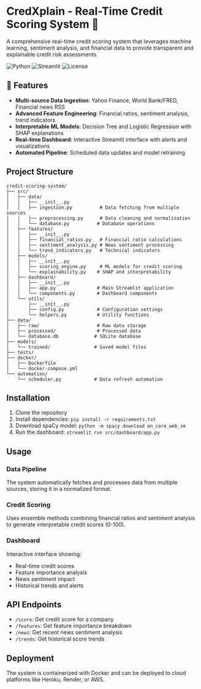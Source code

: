 # CredXplain - Real-Time Credit Scoring System 🏦

A comprehensive real-time credit scoring system that leverages machine learning, sentiment analysis, and financial data to provide transparent and explainable credit risk assessments.

![Python](https://img.shields.io/badge/python-v3.12+-blue.svg)
![Streamlit](https://img.shields.io/badge/streamlit-latest-red.svg)
![License](https://img.shields.io/badge/license-MIT-green.svg)

## 🚀 Features

- **Multi-source Data Ingestion**: Yahoo Finance, World Bank/FRED, Financial news RSS
- **Advanced Feature Engineering**: Financial ratios, sentiment analysis, trend indicators
- **Interpretable ML Models**: Decision Tree and Logistic Regression with SHAP explanations
- **Real-time Dashboard**: Interactive Streamlit interface with alerts and visualizations
- **Automated Pipeline**: Scheduled data updates and model retraining

## Project Structure

```
credit-scoring-system/
├── src/
│   ├── data/
│   │   ├── __init__.py
│   │   ├── ingestion.py          # Data fetching from multiple sources
│   │   ├── preprocessing.py      # Data cleaning and normalization
│   │   └── database.py          # Database operations
│   ├── features/
│   │   ├── __init__.py
│   │   ├── financial_ratios.py   # Financial ratio calculations
│   │   ├── sentiment_analysis.py # News sentiment processing
│   │   └── trend_indicators.py   # Technical indicators
│   ├── models/
│   │   ├── __init__.py
│   │   ├── scoring_engine.py     # ML models for credit scoring
│   │   └── explainability.py    # SHAP and interpretability
│   ├── dashboard/
│   │   ├── __init__.py
│   │   ├── app.py               # Main Streamlit application
│   │   └── components.py        # Dashboard components
│   └── utils/
│       ├── __init__.py
│       ├── config.py            # Configuration settings
│       └── helpers.py           # Utility functions
├── data/
│   ├── raw/                     # Raw data storage
│   ├── processed/               # Processed data
│   └── database.db             # SQLite database
├── models/
│   └── trained/                # Saved model files
├── tests/
├── docker/
│   ├── Dockerfile
│   └── docker-compose.yml
└── automation/
    └── scheduler.py            # Data refresh automation
```

## Installation

1. Clone the repository
2. Install dependencies: `pip install -r requirements.txt`
3. Download spaCy model: `python -m spacy download en_core_web_sm`
4. Run the dashboard: `streamlit run src/dashboard/app.py`

## Usage

### Data Pipeline

The system automatically fetches and processes data from multiple sources, storing it in a normalized format.

### Credit Scoring

Uses ensemble methods combining financial ratios and sentiment analysis to generate interpretable credit scores (0-100).

### Dashboard

Interactive interface showing:

- Real-time credit scores
- Feature importance analysis
- News sentiment impact
- Historical trends and alerts

## API Endpoints

- `/score`: Get credit score for a company
- `/features`: Get feature importance breakdown
- `/news`: Get recent news sentiment analysis
- `/trends`: Get historical score trends

## Deployment

The system is containerized with Docker and can be deployed to cloud platforms like Heroku, Render, or AWS.
